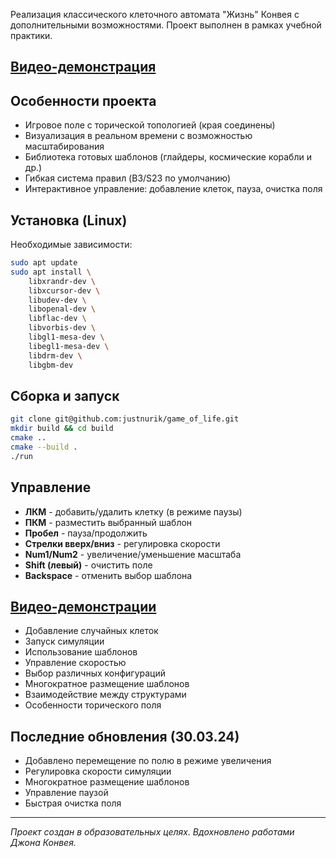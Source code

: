 Реализация классического клеточного автомата "Жизнь" Конвея с дополнительными возможностями. Проект выполнен в рамках учебной практики.


## [Видео-демонстрация](<video/gameplay.gif>)

## Особенности проекта

- Игровое поле с торической топологией (края соединены)
- Визуализация в реальном времени с возможностью масштабирования
- Библиотека готовых шаблонов (глайдеры, космические корабли и др.)
- Гибкая система правил (B3/S23 по умолчанию)
- Интерактивное управление: добавление клеток, пауза, очистка поля

## Установка (Linux)

Необходимые зависимости:
```bash
sudo apt update
sudo apt install \
    libxrandr-dev \
    libxcursor-dev \
    libudev-dev \
    libopenal-dev \
    libflac-dev \
    libvorbis-dev \
    libgl1-mesa-dev \
    libegl1-mesa-dev \
    libdrm-dev \
    libgbm-dev
```

## Сборка и запуск

```bash
git clone git@github.com:justnurik/game_of_life.git
mkdir build && cd build
cmake ..
cmake --build .
./run
```

## Управление

- **ЛКМ** - добавить/удалить клетку (в режиме паузы)
- **ПКМ** - разместить выбранный шаблон
- **Пробел** - пауза/продолжить
- **Стрелки вверх/вниз** - регулировка скорости
- **Num1/Num2** - увеличение/уменьшение масштаба
- **Shift (левый)** - очистить поле
- **Backspace** - отменить выбор шаблона

## [Видео-демонстрации](<video/демонстрация_игры.webm>)
   - Добавление случайных клеток
   - Запуск симуляции
   - Использование шаблонов
   - Управление скоростью
   - Выбор различных конфигураций
   - Многократное размещение шаблонов
   - Взаимодействие между структурами
   - Особенности торического поля

## Последние обновления (30.03.24)

- Добавлено перемещение по полю в режиме увеличения
- Регулировка скорости симуляции
- Многократное размещение шаблонов
- Управление паузой
- Быстрая очистка поля

---

*Проект создан в образовательных целях. Вдохновлено работами Джона Конвея.*